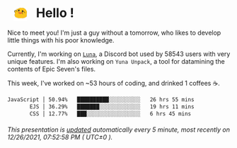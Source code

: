 <h1>   <img src="./spoink.gif" style="vertical-align:middle;" width="30px">   Hello ! </h1>

Nice to meet you! I'm just a guy without a tomorrow, who likes to develop little things with his poor knowledge.

Currently, I'm working on <a href='https://github.com/Asgarrrr/Luna'>`Luna`</a>, a Discord bot used by 58543 users with very unique features. I'm also working on `Yuna Unpack`, a tool for datamining the contents of Epic Seven's files.

This week, I've worked on ~53 hours of coding, and drinked 1 coffees ☕.

```
JavaScript │ 50.94%   ██████████░░░░░░░░░░   26 hrs 55 mins
       EJS │ 36.29%   ███████░░░░░░░░░░░░░   19 hrs 11 mins
       CSS │ 12.77%   ███░░░░░░░░░░░░░░░░░   6 hrs 45 mins
```

###### This presentation is [updated](https://github.com/Asgarrrr) automatically every 5 minute, most recently on 12/26/2021, 07:52:58 PM ( UTC±0 ).